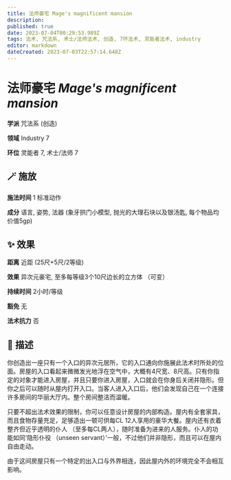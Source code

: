 ```yaml
---
title: 法师豪宅 Mage's magnificent mansion
description: 
published: true
date: 2023-07-04T00:29:53.989Z
tags: 法术, 咒法系, 术士/法师法术, 创造, 7环法术, 灵能者法术, industry
editor: markdown
dateCreated: 2023-07-03T22:57:14.648Z
---
```


# **法师豪宅** *Mage's magnificent mansion*

**学派** 咒法系 (创造) 

**领域** Industry 7

**环位** 灵能者 7, 术士/法师 7

## 🪄 施放

**施法时间** 1 标准动作

**成分** 语言, 姿势, 法器 (象牙拱门小模型, 抛光的大理石块以及银汤匙, 每个物品均价值5gp)

## ✨ 效果  

**距离** 近距 (25尺+5尺/2等级) 

**效果** 异次元豪宅, 至多每等级3个10尺边长的立方体 （可变） 

**持续时间** 2小时/等级 

**豁免** 无

**法术抗力** 否

## 📖 描述

你创造出一座只有一个入口的异次元居所，它的入口通向你施展此法术时所处的位面。房屋的入口看起来微微发光地浮在空气中，大概有4尺宽、8尺高。只有你指定的对象才能进入房屋，并且只要你进入房屋，入口就会在你身后关闭并隐形。但你之后可以随时从屋内打开入口。当客人进入入口后，他们会发现自己在一个连接许多房间的华丽大厅内。整个房间整洁而温暖。

只要不超出法术效果的限制，你可以任意设计房屋的内部构造。屋内有全套家具，而且食物存量充足，足够造出一顿可供每CL 12人享用的豪华大餐。屋内还有衣着整齐但近乎透明的仆人 （至多每CL两人），随时准备为进来的人服务。仆人的功能如同‘隐形仆役 （unseen servant）’一般，不过他们并非隐形，而且可以在屋内自由走动。

由于这间房屋只有一个特定的出入口与外界相连，因此屋内外的环境完全不会相互影响。
    